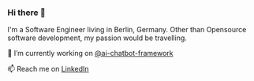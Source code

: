 ### Hi there 👋

I'm a Software Engineer living in Berlin, Germany. Other than Opensource software development, my passion would be travelling.

🔭 I’m currently working on [@ai-chatbot-framework](https://github.com/alfredfrancis/ai-chatbot-framework)

📫 Reach me on [LinkedIn](https://www.linkedin.com/in/alfredfrancis/)
